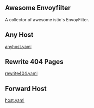 Awesome Envoyfilter
---
A collector of awesome istio's EnvoyFilter.

## Any Host

[anyhost.yaml](./anyhost/anyhost.yaml)

## Rewrite 404 Pages

[rewrite404.yaml](./rewrite404/rewrite404.yaml)

## Forward Host

[host.yaml](./forwardhost/host.yaml)